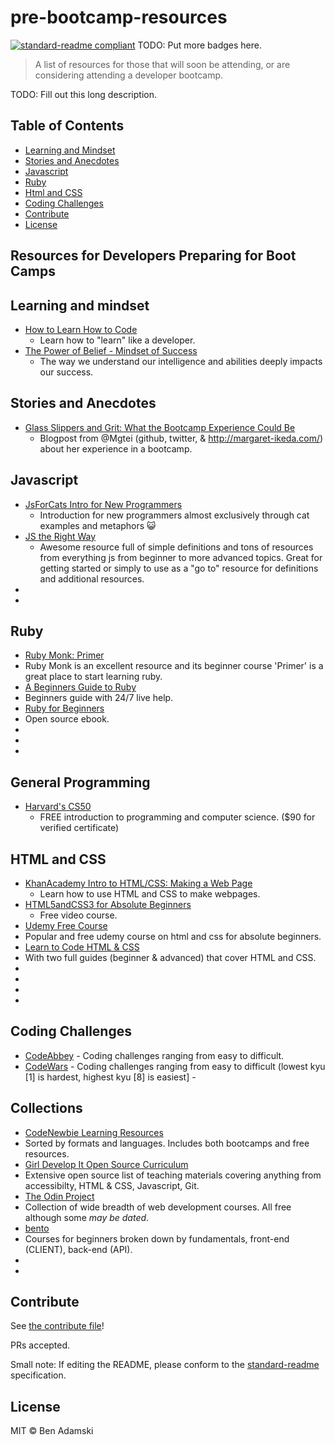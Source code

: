# pre-bootcamp-resources

[![standard-readme compliant](https://img.shields.io/badge/standard--readme-OK-green.svg?style=flat-square)](https://github.com/RichardLitt/standard-readme)
TODO: Put more badges here.

> A list of resources for those that will soon be attending, or are considering attending a developer bootcamp.

TODO: Fill out this long description.

## Table of Contents

- [Learning and Mindset](#learning-and-mindset)
- [Stories and Anecdotes](#stories-and-anecdote)
- [Javascript](#javascript)
- [Ruby](#ruby)
- [Html and CSS](#html-and-css)
- [Coding Challenges](#coding-challenges)
- [Contribute](#contribute)
- [License](#license)


## Resources for Developers Preparing for Boot Camps

## Learning and mindset

 - [How to Learn How to Code](https://medium.freecodecamp.com/this-picture-will-change-the-way-you-learn-to-code-557ac1e109bd)
   - Learn how to "learn" like a developer.
 - [The Power of Belief - Mindset of Success](https://www.youtube.com/watch?v=pN34FNbOKXc)
   - The way we understand our intelligence and abilities deeply impacts our success.

## Stories and Anecdotes
 - [Glass Slippers and Grit: What the Bootcamp Experience Could Be](https://dev.to/mgtei/glass-slippers-and-grit-what-the-bootcamp-experience-could-be)
   - Blogpost from @Mgtei (github, twitter, & http://margaret-ikeda.com/) about her experience in a bootcamp.

## Javascript

 - [JsForCats Intro for New Programmers](http://jsforcats.com/)
   - Introduction for new programmers almost exclusively through cat examples and metaphors 😺
 - [JS the Right Way](http://jstherightway.org/)
   - Awesome resource full of simple definitions and tons of resources from everything js from beginner to more advanced topics. Great for
getting started or simply to use as a "go to" resource for definitions and additional resources.
 - []()
  -

## Ruby
 - [Ruby Monk: Primer](https://rubymonk.com/learning/books/1-ruby-primer)
  - Ruby Monk is an excellent resource and its beginner course 'Primer' is a great place to start learning ruby.
 - [A Beginners Guide to Ruby](https://hackhands.com/beginners-guide-ruby/)
  - Beginners guide with 24/7 live help.
 - [Ruby for Beginners](http://ruby-for-beginners.rubymonstas.org/index.html)
  - Open source ebook.
  -
 - []()
  -


## General Programming
 - [Harvard's CS50](https://www.edx.org/course/introduction-computer-science-harvardx-cs50x)
   - FREE introduction to programming and computer science. ($90 for verified certificate)


## HTML and CSS

 - [KhanAcademy Intro to HTML/CSS: Making a Web Page](https://www.khanacademy.org/computing/computer-programming/html-css)
   - Learn how to use HTML and CSS to make webpages.
 - [HTML5andCSS3 for Absolute Beginners](https://channel9.msdn.com/Series/HTML5-CSS3-Fundamentals-Development-for-Absolute-Beginners)
   - Free video course.
 - [Udemy Free Course](https://www.udemy.com/html-and-css-for-absolute-beginners-with-examples/)
  - Popular and free udemy course on html and css for absolute beginners.
 - [Learn to Code HTML & CSS](http://learn.shayhowe.com/html-css/)
  - With two full guides (beginner & advanced) that cover HTML and CSS.
 - []()
  -
 - []()
  -



## Coding Challenges

 - [CodeAbbey](http://www.codeabbey.com/)
         - Coding challenges ranging from easy to difficult.
 - [CodeWars](http://www.codewars.com/)
         - Coding challenges ranging from easy to difficult (lowest kyu [1] is hardest, highest kyu [8] is easiest]
         -
## Collections

 - [CodeNewbie Learning Resources](http://www.codenewbie.org/learn)
 - Sorted by formats and languages. Includes both bootcamps and free resources.
 - [Girl Develop It Open Source Curriculum](http://www.teaching-materials.org/)
  - Extensive open source list of teaching materials covering anything from accessibilty, HTML & CSS, Javascript, Git.
 - [The Odin Project](http://www.theodinproject.com/courses)
  - Collection of wide breadth of web development courses. All free although some _may be dated_.
 - [bento](https://bento.io/tracks)
  - Courses for beginners broken down by fundamentals, front-end (CLIENT), back-end (API).
 - []()
  -










## Contribute

See [the contribute file](contribute.md)!

PRs accepted.

Small note: If editing the README, please conform to the [standard-readme](https://github.com/RichardLitt/standard-readme) specification.

## License

MIT © Ben Adamski
